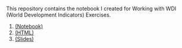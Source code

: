 This repository contains the notebook I created for Working with WDI (World Development Indicators) Exercises.

1. [(Notebook)](https://github.com/BlakeMarsh/Working-with-WDI-Exercises/blob/main/Working-with-WDI-Exercises.ipynb)
2. [(HTML)](https://github.com/BlakeMarsh/Working-with-WDI-Exercises/blob/main/Working-with-WDI-Exercises.html)
3. [(Slides)](https://blakemarsh.github.io/Working-with-WDI-Exercises/)
